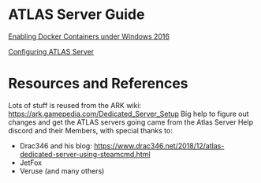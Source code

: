 # ATLAS Server Guide

[Enabling Docker Containers under Windows 2016](./windows.md)

[Configuring ATLAS Server](./server-config.md)

# Resources and References
Lots of stuff is reused from the ARK wiki: https://ark.gamepedia.com/Dedicated_Server_Setup
Big help to figure out changes and get the ATLAS servers going came from the Atlas Server Help discord and their Members, with special thanks to:
 - Drac346 and his blog: https://www.drac346.net/2018/12/atlas-dedicated-server-using-steamcmd.html
 - JetFox
 - Veruse
  (and many others)
